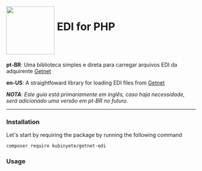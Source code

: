 # <img align="middle" src="https://site.getnet.com.br/wp-content/uploads/2021/08/logo-getnet.png" width="128"> **EDI** for PHP

**pt-BR**: Uma biblioteca simples e direta para carregar arquivos EDI da adquirente [Getnet](https://getnet.com.br/)

**en-US**: A straightfoward library for loading EDI files from [Getnet](https://getnet.com.br/)

***NOTA**: Este guia está primariamente em inglês, caso haja necessidade, será adicionado uma versão em pt-BR no futuro.*

---

### Installation

Let's start by requiring the package by running the following command
```sh
composer require kubinyete/getnet-edi
```

### Usage
